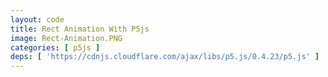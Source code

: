 ```yaml
---
layout: code
title: Rect Animation With P5js
image: Rect-Animation.PNG
categories: [ p5js ]
deps: [ 'https://cdnjs.cloudflare.com/ajax/libs/p5.js/0.4.23/p5.js' ]
---
```

<div id="render"></div>

<script>
    //documentation: <a href="http://p5js.org/reference/">http://p5js.org/reference/</a>

    window.addEventListener('load', function(){
        var sketch = function (p) {
            var nb, x, vx, y, vy, w, h, c1, c2;

            var margin = 50,
                minNb = 5,
                maxNb = 25,
                maxSpeed = 30;

            var first = true;

            p.setup = function(){
                p.createCanvas( window.innerWidth < 1200 ? window.innerWidth : 1200, 600 );
                initVal();
                p.noStroke();
            }

            p.draw = function(){
                p.background( c1 );

                for( var i=0; i<nb; i++ ){
                    p.fill( p.lerpColor( c1, c2, i / nb ) );
                    p.rect(
                        ~~ p.map( i, 0, nb, 0, x ),
                        ~~ p.map( i, 0, nb, 0, y ),
                        ~~ p.map( i, 0, nb, p.width, w ),
                        ~~ p.map( i, 0, nb, p.height, h )
                    );
                }
                updatePos();

                if( p.frameCount % 200 === 0 ) initVal();
            }

            function initVal(){
                nb = ~~ p.random( minNb, maxNb );
                x = p.floor( p.random( margin, p.width-margin ) );
                vx = p.random( -maxSpeed, maxSpeed);
                y = p.floor( p.random( margin, p.height-margin ) );
                vy = p.random( -maxSpeed, maxSpeed);
                w = p.floor( p.random( p.width - x ) );
                h = p.floor( p.random( p.height - y ) );

                if( first ){
                    first = false;
                    c1 = p.color( 251, 53, 80 );
                    c2 = p.color( 30, 38, 48 );
                    p.frameCount = 100;
                }
                else{
                    c1 = p.color( ~~ p.random(255), ~~ p.random(255), ~~ p.random(255) );
                    c2 = p.color( ~~ p.random(255), ~~ p.random(255), ~~ p.random(255) );
                }
            }

            function updatePos(){
                x += vx;
                y += vy;
                if( x < 0 ){
                    x = 0;
                    vx *= -1;
                }
                else if( x + w > p.width ){
                    x = p.width - w;
                    vx *= -1;
                }

                if( y < 0 ){
                    y = 0;
                    vy *= -1;
                }
                else if( y + h > p.height ){
                    y = p.height - h;
                    vy *= -1;
                }
            }

            p.mousePressed = function(){
                first = true;
                initVal();
            }

            p.windowResized = function() {
                p.resizeCanvas( window.innerWidth < 1200 ? window.innerWidth : 1200, 600 );
            }
        };

        new p5( sketch, document.getElementById( 'render' ) );
    });
</script>